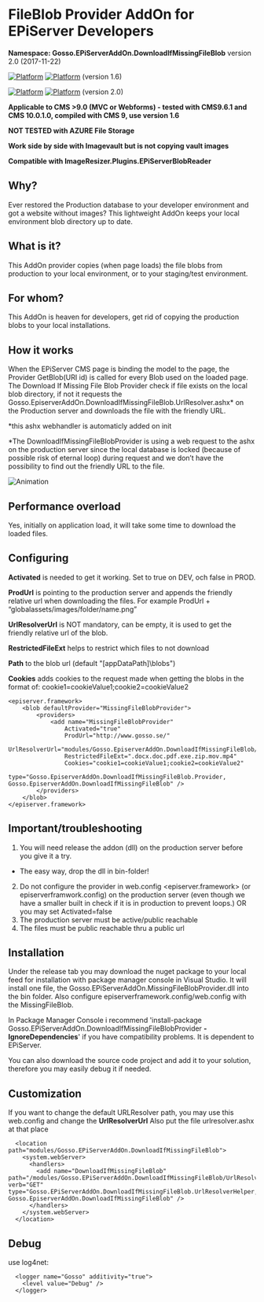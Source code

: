 # FileBlob Provider AddOn for EPiServer Developers
**Namespace: Gosso.EPiServerAddOn.DownloadIfMissingFileBlob** version 2.0 (2017-11-22)

[![Platform](https://img.shields.io/badge/Episerver-%209.0+-orange.svg?style=flat)](http://world.episerver.com/cms/) [![Platform](https://img.shields.io/badge/Episerver-%2010.0-green.svg?style=flat)](http://world.episerver.com/cms/) (version 1.6)

[![Platform](https://img.shields.io/badge/Platform-.NET%204.6.1-blue.svg?style=flat)](https://msdn.microsoft.com/en-us/library/w0x726c2%28v=vs.110%29.aspx) [![Platform](https://img.shields.io/badge/Episerver-%2011.1-green.svg?style=flat)](http://world.episerver.com/cms/) (version 2.0)


**Applicable to CMS >9.0 (MVC or Webforms) - tested with CMS9.6.1 and CMS 10.0.1.0, compiled with CMS 9, use version 1.6**  

**NOT TESTED with AZURE File Storage**

**Work side by side with Imagevault but is not copying vault images**

**Compatible with ImageResizer.Plugins.EPiServerBlobReader**

## Why?
Ever restored the Production database to your developer environment and got a website without images? This lightweight AddOn keeps your local environment blob directory up to date.
## What is it?
This AddOn provider copies (when page loads) the file blobs from production to your local environment, or to your staging/test environment.
## For whom?
This AddOn is heaven for developers, get rid of copying the production blobs to your local installations.
## How it works
When the EPiServer CMS page is binding the model to the page, the Provider GetBlob(URI id) is called for every Blob used on the loaded page. The Download If Missing File Blob Provider check if file exists on the local blob directory, if not it requests the Gosso.EpiserverAddOn.DownloadIfMissingFileBlob.UrlResolver.ashx* on the Production server and downloads the file with the friendly URL.

*this ashx webhandler is automaticly added on init

*The DownloadIfMissingFileBlobProvider is using a web request to the ashx on the production server since the local database is locked (because of possible risk of eternal loop) during request and we don’t have the possibility to find out the friendly URL to the file.

![Animation](https://github.com/LucGosso/Gosso.EPiServerAddOn.DownloadIfMissingFileBlob/blob/master/Animation-MissingFileBlobProvider.gif?raw=true)

## Performance overload
Yes, initially on application load, it will take some time to download the loaded files.
## Configuring

**Activated** is needed to get it working. Set to true on DEV, och false in PROD.

**ProdUrl** is pointing to the production server and appends the friendly relative url when downloading the files. For example  ProdUrl + “globalassets/images/folder/name.png”

**UrlResolverUrl** is NOT mandatory, can be empty, it is used to get the friendly relative url of the blob.

**RestrictedFileExt** helps to restrict which files to not download

**Path** to the blob url (default "[appDataPath]\\blobs")

**Cookies** adds cookies to the request made when getting the blobs in the format of: cookie1=cookieValue1;cookie2=cookieValue2

```
<episerver.framework>
	<blob defaultProvider="MissingFileBlobProvider">
		<providers>
			<add name="MissingFileBlobProvider"
			    Activated="true"
				ProdUrl="http://www.gosso.se/"
				UrlResolverUrl="modules/Gosso.EpiserverAddOn.DownloadIfMissingFileBlob/urlresolver.ashx"
				RestrictedFileExt=".docx.doc.pdf.exe.zip.mov.mp4"
				Cookies="cookie1=cookieValue1;cookie2=cookieValue2"
				type="Gosso.EpiserverAddOn.DownloadIfMissingFileBlob.Provider, Gosso.EpiserverAddOn.DownloadIfMissingFileBlob" />
		</providers>
	</blob>
</episerver.framework>
```

## Important/troubleshooting 
1.	You will need release the addon (dll) on the production server before you give it a try.
  - The easy way, drop the dll in bin-folder!
2.	Do not configure the provider in web.config <episerver.framework>
    (or episerverframwork.config) on the production server (even though we have a smaller built in check if it is in production to prevent loops.) OR you may set Activated=false
3.	The production server must be active/public reachable
4.	The files must be public reachable thru a public url

## Installation
Under the release tab you may download the nuget package to your local feed for installation with package manager console in Visual Studio. It will install one file, the Gosso.EPiServerAddOn.MissingFileBlobProvider.dll into the bin folder. Also configure episerverframework.config/web.config with the MissingFileBlob.

In Package Manager Console i recommend 'install-package Gosso.EPiServerAddOn.DownloadIfMissingFileBlobProvider **-IgnoreDependencies**' if you have compatibility problems. It is dependent to EPiServer.

You can also download the source code project and add it to your solution, therefore you may easily debug it if needed.

## Customization

If you want to change the default URLResolver path, you may use this web.config and change the **UrlResolverUrl**
Also put the file urlresolver.ashx at that place
```
  <location path="modules/Gosso.EPiServerAddOn.DownloadIfMissingFileBlob">
    <system.webServer>
      <handlers>
        <add name="DownloadIfMissingFileBlob" path="/modules/Gosso.EPiServerAddOn.DownloadIfMissingFileBlob/UrlResolver.ashx" verb="GET" type="Gosso.EPiServerAddOn.DownloadIfMissingFileBlob.UrlResolverHelper, Gosso.EpiserverAddOn.DownloadIfMissingFileBlob" />
      </handlers>
    </system.webServer>
  </location>
```

## Debug

use log4net: 
```
  <logger name="Gosso" additivity="true">
    <level value="Debug" />
  </logger>
```

